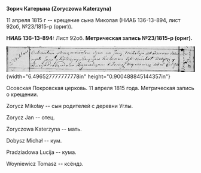 **Зорич Катерына (Zoryczowa Katerzyna)**

11 апреля 1815 г -- крещение сына Миколая (НИАБ 136-13-894, лист 92об,
№23/1815-р (ориг)).

**НИАБ 136-13-894:** Лист 92об. **Метрическая запись №23/1815-р
(ориг).**

![](./media/3f6e47e0efccf80f0cae5b828ff0478631f16fe5.png){width="6.496527777777778in"
height="0.900488845144357in"}

Осовская Покровская церковь. 11 апреля 1815 года. Метрическая запись о
крещении.

Zorycz Mikołay -- сын родителей с деревни Углы.

Zorycz Jan -- отец.

Zoryczowa Katerzyna -- мать.

Dobysz Michał -- кум.

Pradziadowa Lucija -- кума.

Woyniewicz Tomasz -- ксёндз.
